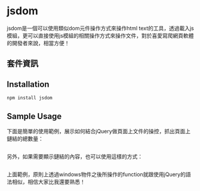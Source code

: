 jsdom
====

jsdom是一個可以使用類似dom元件操作方式來操作html text的工具，透過載入js模組，更可以直接使用js模組的相關操作方式來操作文件，對於喜愛寫爬網頁軟體的開發者來說，相當方便！

## 套件資訊

<div class="pkginfo" data-module-name="jsdom" data-show="version,dependencies"></div>

## Installation

```
npm install jsdom
```

## Sample Usage

下面是簡單的使用範例，展示如何結合jQuery做頁面上文件的操控，抓出頁面上鏈結的總數量：

<pre class="code" data-js="jsdom/sample01.js"></pre>

另外，如果需要顯示鏈結的內容，也可以使用這樣的方式：

<pre class="code" data-js="jsdom/sample02.js"></pre>

上面範例，原則上透過windows物件之後所操作的function就跟使用jQuery的語法相似，相信大家比我還要熟悉！